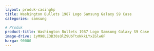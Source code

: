 ```yaml
---
layout: produk-casinghp
title: Washington Bullets 1987 Logo Samsung Galaxy S9 Case
categories: samsung

# Produk
product-title: Washington Bullets 1987 Logo Samsung Galaxy S9 Case
image-drive: 1yM98LE3B30sQlZ9UbTtoNkkLYxZGlw6F
harga: 90000
---
```


